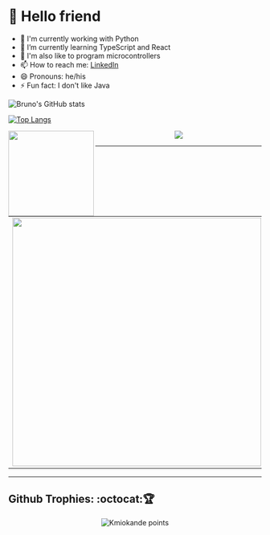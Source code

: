 # 🤖 Hello friend

- 🐍 I'm currently working with Python
- 🌱 I’m currently learning TypeScript and React
- 🔭 I'm also like to program microcontrollers
- 📫 How to reach me: [LinkedIn](https://www.linkedin.com/in/brunodesouzabezerra/)
- 😄 Pronouns: he/his
- ⚡ Fun fact: I don't like Java


![Bruno's GitHub stats](https://github-readme-stats.vercel.app/api?username=Kmiokande&show_icons=true&theme=dracula)

[![Top Langs](https://github-readme-stats.vercel.app/api/top-langs/?username=Kmiokande&layout=compact&show_icons=true&theme=dracula)](https://github.com/anuraghazra/github-readme-stats)

<center>
    <div>
        <img height="170" align="left" src="https://github-readme-stats.vercel.app/api?username=Kmiokande&show_icons=true&theme=dracula" />
        <img src="https://github-readme-stats.vercel.app/api/top-langs/?username=Kmiokande&layout=compact&show_icons=true&theme=dracula" />
    </div>
</center>

---

<center>
    <table>
        <tr>
            <td>
                <img width="495px" align="left" src="https://github-readme-stats.vercel.app/api?username=Kmiokande&show_icons=true&theme=dracula" />
            </td>
            <td>
                <img width="400px" align="left" src="https://github-readme-stats.vercel.app/api/top-langs/?username=Kmiokande&layout=compact&show_icons=true&theme=dracula" />
            </td>
        </tr>
    </table>
</center>  

---

## Github Trophies: :octocat:🏆️

<p align="center">
    <img src="https://github-profile-trophy.vercel.app/?username=Kmiokande&theme=dracula&margin-w=7&hide_border=true" alt="Kmiokande points"/>
</p>

<!--
**Kmiokande/Kmiokande** is a ✨ _special_ ✨ repository because its `README.md` (this file) appears on your GitHub profile.

Here are some ideas to get you started:

- 🔭 I’m currently working on ...
- 🌱 I’m currently learning ...
- 👯 I’m looking to collaborate on ...
- 🤔 I’m looking for help with ...
- 💬 Ask me about ...
- 📫 How to reach me: ...
- 😄 Pronouns: ...
- ⚡ Fun fact: ...
-->
